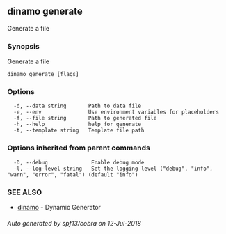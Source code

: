 ## dinamo generate

Generate a file

### Synopsis

Generate a file

```
dinamo generate [flags]
```

### Options

```
  -d, --data string       Path to data file
  -e, --env               Use environment variables for placeholders
  -f, --file string       Path to generated file
  -h, --help              help for generate
  -t, --template string   Template file path
```

### Options inherited from parent commands

```
  -D, --debug              Enable debug mode
  -l, --log-level string   Set the logging level ("debug", "info", "warn", "error", "fatal") (default "info")
```

### SEE ALSO

* [dinamo](dinamo.md)	 - Dynamic Generator

###### Auto generated by spf13/cobra on 12-Jul-2018
